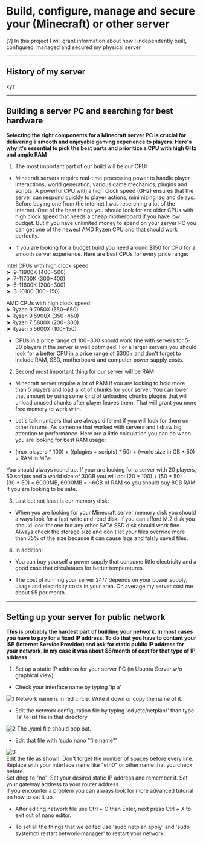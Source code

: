 # Build, configure, manage and secure your (Minecraft) or other server

[?] In this project I will grant information about how I independently built, configured, managed and secured my physical server

---

## History of my server

xyz

---

## Building a server PC and searching for best hardware

**Selecting the right components for a Minecraft server PC is crucial for delivering a smooth and enjoyable gaming experience to players. Here's why it's essential to pick the best parts and prioritize a CPU with high GHz and ample RAM**

1. The most important part of our build will be our CPU:

- Minecraft servers require real-time processing power to handle player interactions, world generation, various game mechanics, plugins and scripts. A powerful CPU with a high clock speed (GHz) ensures that the server can respond quickly to player actions, minimizing lag and delays. Before buying one from the internet I was reserching a lot of the internet. One of the best things you should look for are older CPUs with high clock speed that needs a cheap motherboard if you have low budget. But if you have unlimited money to spend on your server PC you can get one of the newest AMD Ryzen CPU and that should work perfectly.

- If you are looking for a budget build you need around $150 for CPU for a smooth server experience. Here are best CPUs for every price range:

Intel CPUs with high clock speed:<br>
➤ i9-11900K ($400-$500)<br>
➤ i7-11700K ($300-$400)<br>
➤ i5-11600K ($200-$300)<br>
➤ i3-10100 ($100-$150)

AMD CPUs with high clock speed:<br>
➤ Ryzen 9 7950X ($550-$650)<br>
➤ Ryzen 9 5900X ($350-$450)<br>
➤ Ryzen 7 5800X ($200-$300)<br>
➤ Ryzen 5 5600X ($100-$150)

- CPUs in a price range of $100-$300 should work fine with servers for 5-30 players if the server is well optimized. For a larger servers you should look for a better CPU in a price range of $300+ and don't forget to include RAM, SSD, motherboard and computer power supply costs.

2. Second most important thing for our server will be RAM:

- Minecraft server require a lot of RAM if you are looking to hold more than 5 players and load a lot of chunks for your server. You can lower that amount by using some kind of unloading chunks plugins that will unload unused chunks after player leaves them. That will grant you more free memory to work with.

- Let's talk numbers that are always diferent if you will look for them on other forums. As someone that worked with servers and I draw big attention to performance. Here are a little calculation you can do when you are looking for best RAM usage:

- (max players * 100) + ((plugins + scripts) * 50) + (world size in GB * 50) = RAM in MBs<br>

You should always round up. If your are looking for a server with 20 players, 50 scripts and a world size of 30GB you will do: (20 * 100) + (50 * 50) + (30 * 50) = 6000MB, 6000MB = ~6GB of RAM so you should buy 8GB RAM if you are looking to be safe.

3. Last but not least is our memory disk:

- When you are looking for your Minecraft server memory disk you should always look for a fast write and read disk. If you can afford M.2 disk you should look for one but any other SATA SSD disk should work fine. Always check the storage size and don't let your files override more than 75% of the size because it can cause lags and falsly saved files.

4. In addition:

- You can buy yourself a power supply that consume little electricity and a good case that circulatates for better temperatures.

- The cost of running your server 24/7 depends on your power supply, usage and electricity costs in your area. On average my server cost me about $5 per month.

---

## Setting up your server for public network

**This is probably the hardest part of building your network. In most cases you have to pay for a fixed IP address. To do that you have to contant your ISP (Internet Service Provider) and ask for static public IP address for your network. In my case it was about $5/month of cost for that type of IP address**

1. Set up a static IP address for your server PC (in Ubuntu Server w/o graphical view):

- Check your interface name by typing 'ip a'

![1](https://github.com/szym10on/owning-a-server/assets/123908381/1290fff9-c703-4f4c-bca8-0faa7bea73cc)
Network name is in red circle. Write it down or copy the name of it.

- Edit the network configuration file by typing 'cd /etc/netplan/' than type 'ls' to list file in that directory

![2](https://github.com/szym10on/owning-a-server/assets/123908381/a177b88f-37a5-4b0b-a178-b76e6afbc91e)
The .yaml file should pop out.

- Edit that file with 'sudo nano "file name"'

![3](https://github.com/szym10on/owning-a-server/assets/123908381/ef550258-0ef9-467b-8ec7-0ba7e0755079)<br>
Edit the file as shown. Don't forget the number of spaces before every line.<br>
Replace <interface> with your interface name like "eth0" or other name that you check before.<br>
Set dhcp to "no". Set your desired static IP address and remember it. Set your gateway address to your router address.<br>
If you encounter a problem you can always look for more advanced tutorial on how to set it up.

- After editing network file use Ctrl + O than Enter, next press Ctrl + X to exit out of nano editor.

- To set all the things that we edited use 'sudo netplan apply' and 'sudo systemctl restart network-manager' to restart your network.
